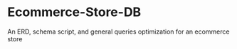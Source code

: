 # Ecommerce-Store-DB
An ERD, schema script, and general queries optimization for an ecommerce store
